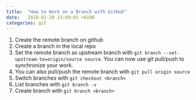 ```yaml
---
title:  "How to Work on a Branch with GitHub"
date:   2018-02-20 23:09:01 +0100
categories: git
---
```


1. Create the remote branch on github
1. Create a branch in the local repo
1. Set the remote branch as upstream branch with `git branch --set-upstream-to=origin/source source`. You can now use git pull/push to synchronize your work.
1. You can also pull/push the remote branch with `git pull origin source`
1. Switch branches with `git checkout <branch>`
1. List branches with `git branch -v`
1. Create branch with `git branch <branch>`
